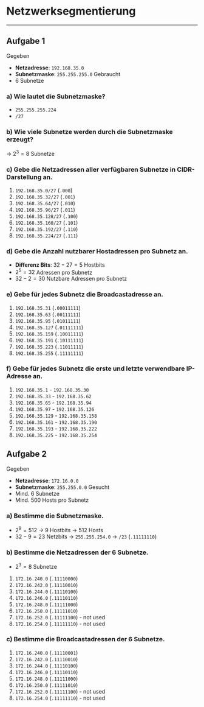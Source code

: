 # Netzwerksegmentierung
___
## Aufgabe 1
Gegeben
- **Netzadresse**: `192.168.35.0`
- **Subnetzmaske**: `255.255.255.0`
Gebraucht
- 6 Subnetze
### a) Wie lautet die Subnetzmaske?
- `255.255.255.224`
- `/27`
### b) Wie viele Subnetze werden durch die Subnetzmaske erzeugt?
→ $2^3=8$ Subnetze
### c) Gebe die Netzadressen aller verfügbaren Subnetze in CIDR-Darstellung an.
1. `192.168.35.0/27` (`.000`)
2. `192.168.35.32/27` (`.001`)
3. `192.168.35.64/27` (`.010`)
4. `192.168.35.96/27` (`.011`)
5. `192.168.35.128/27` (`.100`)
6. `192.168.35.160/27` (`.101`)
7. `192.168.35.192/27` (`.110`)
8. `192.168.35.224/27` (`.111`)
### d) Gebe die Anzahl nutzbarer Hostadressen pro Subnetz an.
- **Differenz Bits**: $32-27=5$ Hostbits
- $2^5=32$ Adressen pro Subnetz
- $32-2=30$ Nutzbare Adressen pro Subnetz
### e) Gebe für jedes Subnetz die Broadcastadresse an.
1. `192.168.35.31` (`.00011111`)
2. `192.168.35.63` (`.00111111`)
3. `192.168.35.95` (`.01011111`)
4. `192.168.35.127` (`.01111111`)
5. `192.168.35.159` (`.10011111`)
6. `192.168.35.191` (`.10111111`)
7. `192.168.35.223` (`.11011111`)
8. `192.168.35.255` (`.11111111`)
### f) Gebe für jedes Subnetz die erste und letzte verwendbare IP-Adresse an.
1. `192.168.35.1` - `192.168.35.30`
2. `192.168.35.33` - `192.168.35.62`
3. `192.168.35.65` - `192.168.35.94`
4. `192.168.35.97` - `192.168.35.126`
5. `192.168.35.129` - `192.168.35.158`
6. `192.168.35.161` - `192.168.35.190`
7. `192.168.35.193` - `192.168.35.222`
8. `192.168.35.225` - `192.168.35.254`
## Aufgabe 2
Gegeben
- **Netzadresse**: `172.16.0.0`
- **Subnetzmaske**: `255.255.0.0`
Gesucht
- Mind. 6 Subnetze
- Mind. 500 Hosts pro Subnetz
### a) Bestimme die Subnetzmaske.
- $2^9=512$
	→ 9 Hostbits
	→ 512 Hosts
- $32-9=23$ Netzbits
→ `255.255.254.0`
→ `/23` (`.11111110`)
### b) Bestimme die Netzadressen der 6 Subnetze.
- $2^3=8$ Subnetze
1. `172.16.240.0` (`.11110000`)
2. `172.16.242.0` (`.11110010`)
3. `172.16.244.0` (`.11110100`)
4. `172.16.246.0` (`.11110110`)
5. `172.16.248.0` (`.11111000`)
6. `172.16.250.0` (`.11111010`)
7. `172.16.252.0` (`.11111100`) - not used
8. `172.16.254.0` (`.11111110`) - not used
### c) Bestimme die Broadcastadressen der 6 Subnetze.
1. `172.16.240.0` (`.11110001`)
2. `172.16.242.0` (`.11110010`)
3. `172.16.244.0` (`.11110100`)
4. `172.16.246.0` (`.11110110`)
5. `172.16.248.0` (`.11111000`)
6. `172.16.250.0` (`.11111010`)
7. `172.16.252.0` (`.11111100`) - not used
8. `172.16.254.0` (`.11111110`) - not used